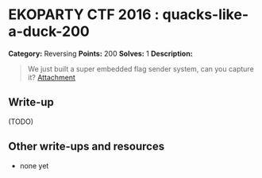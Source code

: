# EKOPARTY CTF 2016 : quacks-like-a-duck-200

**Category:** Reversing
**Points:** 200
**Solves:** 1
**Description:**

> We just built a super embedded flag sender system, can you capture it?
> [Attachment](rev200.zip)

## Write-up

(TODO)

## Other write-ups and resources

* none yet
